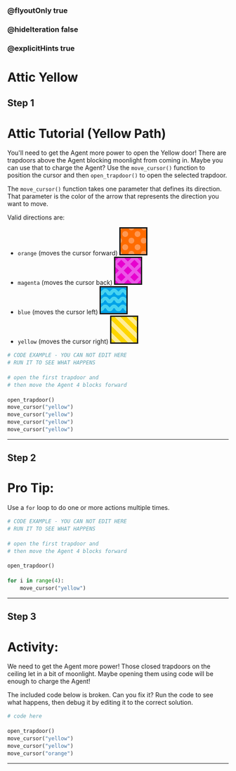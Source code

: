 ### @flyoutOnly true
### @hideIteration false
### @explicitHints true

# Attic Yellow

## Step 1
# Attic Tutorial (Yellow Path)

You'll need to get the Agent more power to open the Yellow door! There are trapdoors above the Agent blocking moonlight from coming in. Maybe you can use that to charge the Agent? Use the `move_cursor()` function to position the cursor and then `open_trapdoor()` to open the selected trapdoor.

The `move_cursor()` function takes one parameter that defines its direction. That parameter is the color of the arrow that represents the direction you want to move.

Valid directions are:
- `orange` (moves the cursor forward) ![Orange Arrow](https://raw.githubusercontent.com/ReWrite-Media/makecode/master/python/HOC2022/img/orange_arrow.png "Orange Arrow")
- `magenta` (moves the cursor back)  ![Magenta Arrow](https://raw.githubusercontent.com/ReWrite-Media/makecode/master/python/HOC2022/img/magenta_arrow.png "Magenta Arrow")
- `blue` (moves the cursor left)  ![Blue Arrow](https://raw.githubusercontent.com/ReWrite-Media/makecode/master/python/HOC2022/img/blue_arrow.png "Blue Arrow")
- `yellow` (moves the cursor right)  ![Yellow Arrow](https://raw.githubusercontent.com/ReWrite-Media/makecode/master/python/HOC2022/img/yellow_arrow.png "Yellow Arrow")

```python
# CODE EXAMPLE - YOU CAN NOT EDIT HERE
# RUN IT TO SEE WHAT HAPPENS

# open the first trapdoor and
# then move the Agent 4 blocks forward

open_trapdoor()
move_cursor("yellow")
move_cursor("yellow")
move_cursor("yellow")
move_cursor("yellow")
```

---

## Step 2
# Pro Tip:

Use a `for` loop to do one or more actions multiple times.

```python
# CODE EXAMPLE - YOU CAN NOT EDIT HERE
# RUN IT TO SEE WHAT HAPPENS

# open the first trapdoor and
# then move the Agent 4 blocks forward

open_trapdoor()

for i in range(4):
    move_cursor("yellow")
```

---

## Step 3
# Activity:

We need to get the Agent more power! Those closed trapdoors on the ceiling let in a bit of moonlight. Maybe opening them using code will be enough to charge the Agent! 

The included code below is broken. Can you fix it? Run the code to see what happens, then debug it by editing it to the correct solution.

```python
# code here

open_trapdoor()
move_cursor("yellow")
move_cursor("yellow")
move_cursor("orange")
```

---


